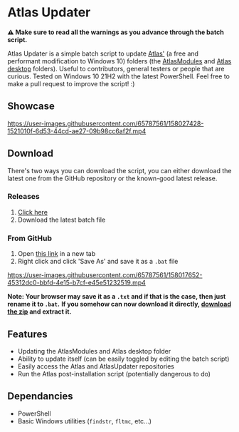 # Atlas Updater
**⚠ Make sure to read all the warnings as you advance through the batch script.**

Atlas Updater is a simple batch script to update [Atlas'](https://github.com/Atlas-OS/Atlas) (a free and performant modification to Windows 10) folders (the [AtlasModules](https://github.com/Atlas-OS/Atlas/tree/main/src/AtlasModules) and [Atlas desktop](https://github.com/Atlas-OS/Atlas/tree/main/src/Desktop/Atlas) folders). Useful to contributors, general testers or people that are curious. Tested on Windows 10 21H2 with the latest PowerShell. Feel free to make a pull request to improve the script! :)

## Showcase

https://user-images.githubusercontent.com/65787561/158027428-1521010f-6d53-44cd-ae27-09b98cc6af2f.mp4

## Download
There's two ways you can download the script, you can either download the latest one from the GitHub repository or the known-good latest release.

### Releases
1. [Click here](https://github.com/he3als/AtlasUpdater/releases/)
2. Download the latest batch file

### From GitHub
1. Open [this link](https://raw.githubusercontent.com/he3als/AtlasUpdater/main/AtlasUpdaterScript.bat) in a new tab
2. Right click and click 'Save As' and save it as a `.bat` file

https://user-images.githubusercontent.com/65787561/158017652-45312dc0-bbfd-4e15-b7cf-e45e51232519.mp4

**Note: Your browser may save it as a `.txt` and if that is the case, then just rename it to `.bat`.**
**If you somehow can now download it directly, [download the zip](https://github.com/he3als/AtlasUpdater/archive/refs/heads/main.zip) and extract it.**

## Features
- Updating the AtlasModules and Atlas desktop folder
- Ability to update itself (can be easily toggled by editing the batch script)
- Easily access the Atlas and AtlasUpdater repositories
- Run the Atlas post-installation script (potentially dangerous to do)

## Dependancies
- PowerShell
- Basic Windows utilities (`findstr`, `fltmc`, etc...)
